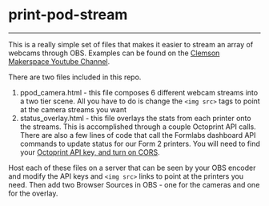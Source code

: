# print-pod-stream
--------------
This is a really simple set of files that makes it easier to stream an array of webcams through OBS. Examples can be found on the [Clemson Makerspace Youtube Channel](https://www.youtube.com/channel/UCxhofKqVc4fUdA4Ro0gVvOA).

There are two files included in this repo.

1. ppod_camera.html - this file composes 6 different webcam streams into a two tier scene. All you have to do is change the `<img src>` tags to point at the camera streams you want
1. status_overlay.html - this file overlays the stats from each printer onto the streams. This is accomplished through a couple Octoprint API calls. There are also a few lines of code that call the Formlabs dashboard API commands to update status for our Form 2 printers. You will need to find your [Octoprint API key, and turn on CORS](http://docs.octoprint.org/en/latest/api/index.html).

Host each of these files on a server that can be seen by your OBS encoder and modify the API keys and `<img src>` links to point at the printers you need. Then add two Browser Sources in OBS - one for the cameras and one for the overlay.
